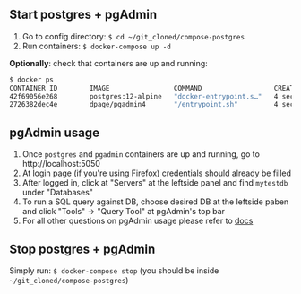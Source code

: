 ## Start postgres + pgAdmin

1. Go to config directory: `$ cd ~/git_cloned/compose-postgres`
2. Run containers: `$ docker-compose up -d`

**Optionally**: check that containers are up and running:

```bash
$ docker ps
CONTAINER ID        IMAGE                COMMAND                  CREATED             STATUS              PORTS                           NAMES
42f69056e268        postgres:12-alpine   "docker-entrypoint.s…"   4 seconds ago       Up 2 seconds        0.0.0.0:5432->5432/tcp          postgres
2726382dec4e        dpage/pgadmin4       "/entrypoint.sh"         4 seconds ago       Up 2 seconds        443/tcp, 0.0.0.0:5050->80/tcp   pgadmin
```

## pgAdmin usage

1. Once `postgres` and `pgadmin` containers are up and running, go to http://localhost:5050
2. At login page (if you're using Firefox) credentials should already be filled
3. After logged in, click at "Servers" at the leftside panel and find `mytestdb`
   under "Databases"
4. To run a SQL query against DB, choose desired DB at the leftside paben and
   click "Tools" -> "Query Tool" at pgAdmin's top bar
5. For all other questions on pgAdmin usage please refer to
   [docs](https://www.pgadmin.org/docs/pgadmin4/4.13/index.html)


## Stop postgres + pgAdmin

Simply run: `$ docker-compose stop`
(you should be inside `~/git_cloned/compose-postgres`)

